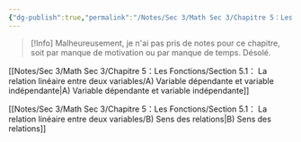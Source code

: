 ```yaml
---
{"dg-publish":true,"permalink":"/Notes/Sec 3/Math Sec 3/Chapitre 5：Les Fonctions/Section 5.1： La relation linéaire entre deux variables/"}
---
```


>[!Info] Malheureusement, je n'ai pas pris de notes pour ce chapitre, soit par manque de motivation ou par manque de temps. Désolé.

[[Notes/Sec 3/Math Sec 3/Chapitre 5：Les Fonctions/Section 5.1： La relation linéaire entre deux variables/A) Variable dépendante et variable indépendante\|A) Variable dépendante et variable indépendante]]

[[Notes/Sec 3/Math Sec 3/Chapitre 5：Les Fonctions/Section 5.1： La relation linéaire entre deux variables/B) Sens des relations\|B) Sens des relations]]
